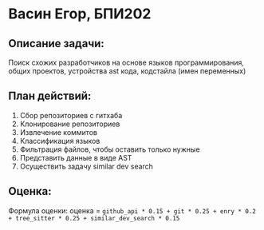 # Васин Егор, БПИ202

## Описание задачи:
Поиск схожих разработчиков на основе языков программирования, общих проектов, устройства ast кода, кодстайла (имен переменных)

## План действий:
1. Сбор репозиториев с гитхаба
2. Клонирование репозиториев
3. Извлечение коммитов
4. Классификация языков
5. Фильтрация файлов, чтобы оставить только нужные
6. Представить данные в виде AST
7. Осуществить задачу similar dev search

## Оценка:
Формула оценки: оценка = `github_api * 0.15 + git * 0.25 + enry * 0.2 + tree_sitter * 0.25 + similar_dev_search * 0.15`